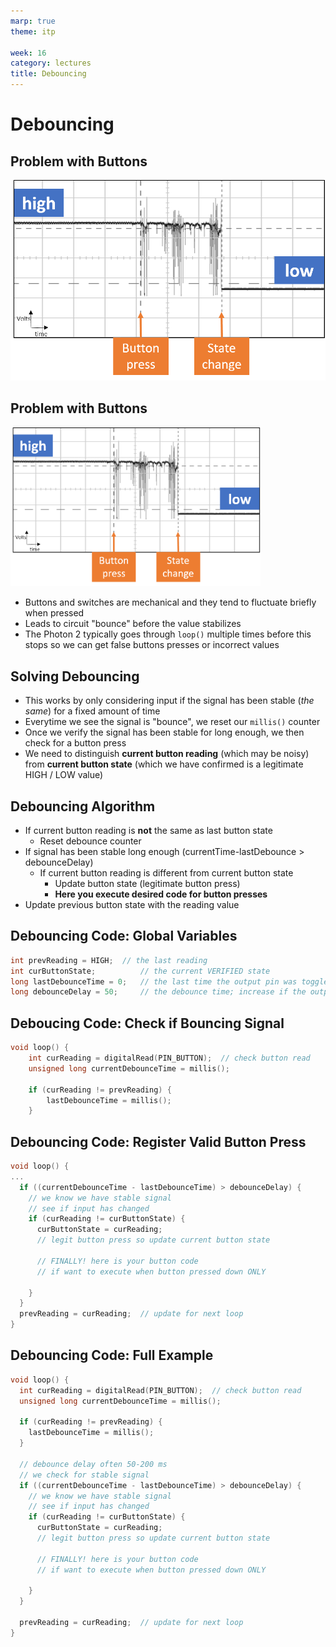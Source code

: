 ```yaml
---
marp: true
theme: itp

week: 16
category: lectures
title: Debouncing
---
```


<!-- headingDivider: 2 -->



# Debouncing



## Problem with Buttons
<img src="lecture_debouncing.assets/Bouncy_Switch.png" alt="switch_bounce.png" style="width:900px;" />

## Problem with Buttons

<img src="lecture_debouncing.assets/Bouncy_Switch.png" alt="switch_bounce.png" style="width:400px;" />

* Buttons and switches are mechanical and they tend to fluctuate briefly when pressed
* Leads to circuit "bounce" before the value stabilizes
* The Photon 2 typically goes through `loop()` multiple times before this stops so we can get false buttons presses or incorrect values

## Solving Debouncing

* This works by only considering input if the signal has been stable (*the same*) for a fixed amount of time 
* Everytime we see the signal is "bounce", we reset our `millis()` counter
* Once we verify the signal has been stable for long enough, we then check for a button press
* We need to distinguish **current button reading** (which may be noisy) from **current button state** (which we have confirmed is a legitimate HIGH / LOW value)

## Debouncing Algorithm

* If current button reading is **not** the same as last button state
  * Reset debounce counter
* If signal has been stable long enough (currentTime-lastDebounce > debounceDelay)
  * If current button reading is different from current button state
    * Update button state (legitimate button press)
    * **Here you execute desired code for button presses**
* Update previous button state with the reading value

##   Debouncing Code: Global Variables

```c++
int prevReading = HIGH;  // the last reading
int curButtonState;          // the current VERIFIED state
long lastDebounceTime = 0;   // the last time the output pin was toggled
long debounceDelay = 50;     // the debounce time; increase if the output
```

## Deboucing Code: Check if Bouncing Signal


```c++
void loop() {
    int curReading = digitalRead(PIN_BUTTON);  // check button read
    unsigned long currentDebounceTime = millis();

    if (curReading != prevReading) {
        lastDebounceTime = millis();
    }
```

## Debouncing Code: Register Valid Button Press

```c++
void loop() {
...
  if ((currentDebounceTime - lastDebounceTime) > debounceDelay) {
    // we know we have stable signal
    // see if input has changed
    if (curReading != curButtonState) {
      curButtonState = curReading;
      // legit button press so update current button state

      // FINALLY! here is your button code
      // if want to execute when button pressed down ONLY
     
    }
  }
  prevReading = curReading;  // update for next loop
}
```

## Debouncing Code: Full Example

```c++
void loop() {
  int curReading = digitalRead(PIN_BUTTON);  // check button read
  unsigned long currentDebounceTime = millis();

  if (curReading != prevReading) {
    lastDebounceTime = millis();
  }

  // debounce delay often 50-200 ms
  // we check for stable signal
  if ((currentDebounceTime - lastDebounceTime) > debounceDelay) {
    // we know we have stable signal
    // see if input has changed
    if (curReading != curButtonState) {
      curButtonState = curReading;
      // legit button press so update current button state

      // FINALLY! here is your button code
      // if want to execute when button pressed down ONLY
     
    }
  }

  prevReading = curReading;  // update for next loop
}
```